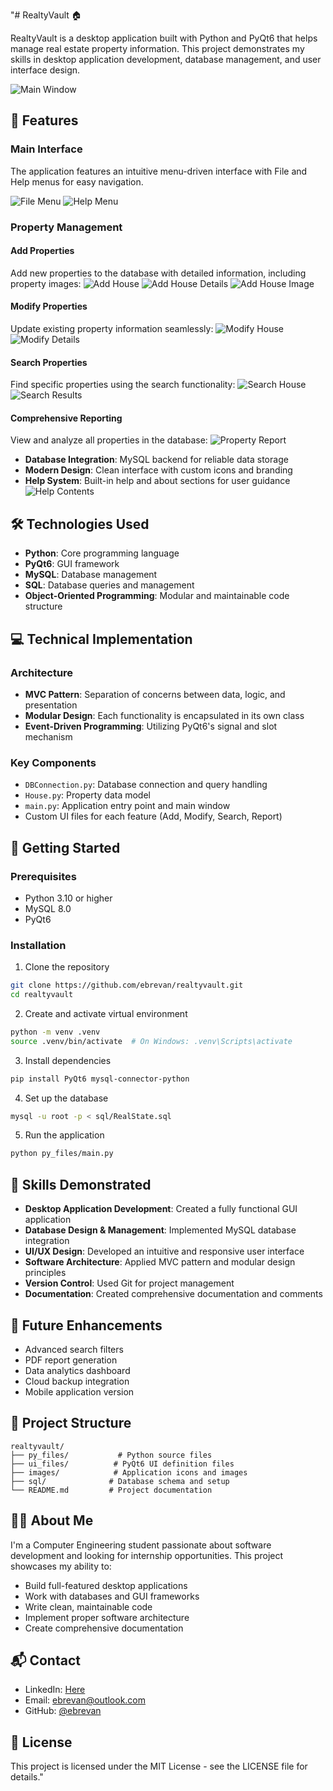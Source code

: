 "# RealtyVault 🏠

RealtyVault is a desktop application built with Python and PyQt6 that helps manage real estate property information. This project demonstrates my skills in desktop application development, database management, and user interface design.

![Main Window](screenshots/main_window.png)

## 🚀 Features

### Main Interface
The application features an intuitive menu-driven interface with File and Help menus for easy navigation.

![File Menu](screenshots/file_menu.png) ![Help Menu](screenshots/help_menu_1.png)

### Property Management

#### Add Properties
Add new properties to the database with detailed information, including property images:
![Add House](screenshots/add_house_1.png) ![Add House Details](screenshots/add_house_2.png) ![Add House Image](screenshots/add_house_3.png)

#### Modify Properties
Update existing property information seamlessly:
![Modify House](screenshots/modify_house_1.png) ![Modify Details](screenshots/modify_house_2.png)

#### Search Properties
Find specific properties using the search functionality:
![Search House](screenshots/search_house_1.png) ![Search Results](screenshots/search_house_2.png)

#### Comprehensive Reporting
View and analyze all properties in the database:
![Property Report](screenshots/report.png)

- **Database Integration**: MySQL backend for reliable data storage
- **Modern Design**: Clean interface with custom icons and branding
- **Help System**: Built-in help and about sections for user guidance
  ![Help Contents](screenshots/help_menu_2.png)

## 🛠️ Technologies Used

- **Python**: Core programming language
- **PyQt6**: GUI framework
- **MySQL**: Database management
- **SQL**: Database queries and management
- **Object-Oriented Programming**: Modular and maintainable code structure

## 💻 Technical Implementation

### Architecture
- **MVC Pattern**: Separation of concerns between data, logic, and presentation
- **Modular Design**: Each functionality is encapsulated in its own class
- **Event-Driven Programming**: Utilizing PyQt6's signal and slot mechanism

### Key Components
- `DBConnection.py`: Database connection and query handling
- `House.py`: Property data model
- `main.py`: Application entry point and main window
- Custom UI files for each feature (Add, Modify, Search, Report)

## 🚀 Getting Started

### Prerequisites
- Python 3.10 or higher
- MySQL 8.0
- PyQt6

### Installation

1. Clone the repository
```bash
git clone https://github.com/ebrevan/realtyvault.git
cd realtyvault
```

2. Create and activate virtual environment
```bash
python -m venv .venv
source .venv/bin/activate  # On Windows: .venv\Scripts\activate
```

3. Install dependencies
```bash
pip install PyQt6 mysql-connector-python
```

4. Set up the database
```bash
mysql -u root -p < sql/RealState.sql
```

5. Run the application
```bash
python py_files/main.py
```

## 🎯 Skills Demonstrated

- **Desktop Application Development**: Created a fully functional GUI application
- **Database Design & Management**: Implemented MySQL database integration
- **UI/UX Design**: Developed an intuitive and responsive user interface
- **Software Architecture**: Applied MVC pattern and modular design principles
- **Version Control**: Used Git for project management
- **Documentation**: Created comprehensive documentation and comments

## 🌟 Future Enhancements

- Advanced search filters
- PDF report generation
- Data analytics dashboard
- Cloud backup integration
- Mobile application version

## 📝 Project Structure
```
realtyvault/
├── py_files/           # Python source files
├── ui_files/          # PyQt6 UI definition files
├── images/            # Application icons and images
├── sql/              # Database schema and setup
└── README.md         # Project documentation
```

## 👨‍💻 About Me

I'm a Computer Engineering student passionate about software development and looking for internship opportunities. This project showcases my ability to:
- Build full-featured desktop applications
- Work with databases and GUI frameworks
- Write clean, maintainable code
- Implement proper software architecture
- Create comprehensive documentation

## 📬 Contact

- LinkedIn: [Here](https://www.linkedin.com/in/ebrevan/)
- Email: ebrevan@outlook.com
- GitHub: [@ebrevan](https://github.com/ebrevan)

## 📄 License

This project is licensed under the MIT License - see the LICENSE file for details." 
